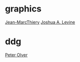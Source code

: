# graphics
[Jean-MarcThiery](https://perso.telecom-paristech.fr/jthiery/)
[Joshua A. Levine](https://jalevine.bitbucket.io/pubs/)



# ddg
[Peter Olver](https://www-users.cse.umn.edu/~olver/)
